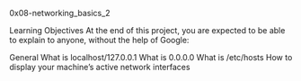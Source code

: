 0x08-networking_basics_2

Learning Objectives
At the end of this project, you are expected to be able 
to explain to anyone, without the help of Google:

General
What is localhost/127.0.0.1
What is 0.0.0.0
What is /etc/hosts
How to display your machine’s active network interfaces
